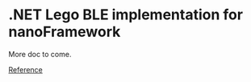 # .NET Lego BLE implementation for nanoFramework

More doc to come.

[Reference](https://lego.github.io/lego-ble-wireless-protocol-docs/index.html)
